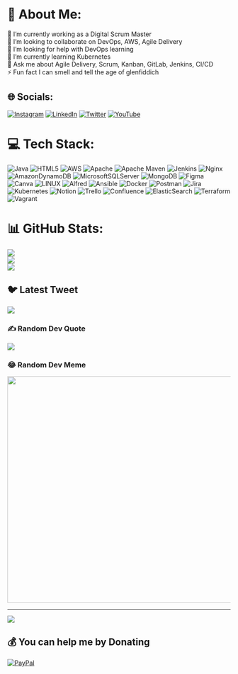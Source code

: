 # 💫 About Me:
🔭 I’m currently working as a Digital Scrum Master<br>👯 I’m looking to collaborate on DevOps, AWS, Agile Delivery <br>🤝 I’m looking for help with DevOps learning<br>🌱 I’m currently learning Kubernetes<br>💬 Ask me about Agile Delivery, Scrum, Kanban, GitLab, Jenkins, CI/CD<br>⚡ Fun fact I can smell and tell the age of glenfiddich 


## 🌐 Socials:
[![Instagram](https://img.shields.io/badge/Instagram-%23E4405F.svg?logo=Instagram&logoColor=white)](https://instagram.com/srivastavareddy) [![LinkedIn](https://img.shields.io/badge/LinkedIn-%230077B5.svg?logo=linkedin&logoColor=white)](https://linkedin.com/in/linkedin.com/in/srivastava-reddy-nalla) [![Twitter](https://img.shields.io/badge/Twitter-%231DA1F2.svg?logo=Twitter&logoColor=white)](https://twitter.com/srivastavareddy) [![YouTube](https://img.shields.io/badge/YouTube-%23FF0000.svg?logo=YouTube&logoColor=white)](https://youtube.com/@VA57AVA) 

# 💻 Tech Stack:
![Java](https://img.shields.io/badge/java-%23ED8B00.svg?style=for-the-badge&logo=java&logoColor=white) ![HTML5](https://img.shields.io/badge/html5-%23E34F26.svg?style=for-the-badge&logo=html5&logoColor=white) ![AWS](https://img.shields.io/badge/AWS-%23FF9900.svg?style=for-the-badge&logo=amazon-aws&logoColor=white) ![Apache](https://img.shields.io/badge/apache-%23D42029.svg?style=for-the-badge&logo=apache&logoColor=white) ![Apache Maven](https://img.shields.io/badge/Apache%20Maven-C71A36?style=for-the-badge&logo=Apache%20Maven&logoColor=white) ![Jenkins](https://img.shields.io/badge/jenkins-%232C5263.svg?style=for-the-badge&logo=jenkins&logoColor=white) ![Nginx](https://img.shields.io/badge/nginx-%23009639.svg?style=for-the-badge&logo=nginx&logoColor=white) ![AmazonDynamoDB](https://img.shields.io/badge/Amazon%20DynamoDB-4053D6?style=for-the-badge&logo=Amazon%20DynamoDB&logoColor=white) ![MicrosoftSQLServer](https://img.shields.io/badge/Microsoft%20SQL%20Sever-CC2927?style=for-the-badge&logo=microsoft%20sql%20server&logoColor=white) ![MongoDB](https://img.shields.io/badge/MongoDB-%234ea94b.svg?style=for-the-badge&logo=mongodb&logoColor=white) 	![Figma](https://img.shields.io/badge/figma-%23F24E1E.svg?style=for-the-badge&logo=figma&logoColor=white) ![Canva](https://img.shields.io/badge/Canva-%2300C4CC.svg?style=for-the-badge&logo=Canva&logoColor=white) ![LINUX](https://img.shields.io/badge/Linux-FCC624?style=for-the-badge&logo=linux&logoColor=black) ![Alfred](https://img.shields.io/badge/alfred-%235C1F87.svg?style=for-the-badge&logo=alfred) ![Ansible](https://img.shields.io/badge/ansible-%231A1918.svg?style=for-the-badge&logo=ansible&logoColor=white) ![Docker](https://img.shields.io/badge/docker-%230db7ed.svg?style=for-the-badge&logo=docker&logoColor=white) ![Postman](https://img.shields.io/badge/Postman-FF6C37?style=for-the-badge&logo=postman&logoColor=white) ![Jira](https://img.shields.io/badge/jira-%230A0FFF.svg?style=for-the-badge&logo=jira&logoColor=white) ![Kubernetes](https://img.shields.io/badge/kubernetes-%23326ce5.svg?style=for-the-badge&logo=kubernetes&logoColor=white) ![Notion](https://img.shields.io/badge/Notion-%23000000.svg?style=for-the-badge&logo=notion&logoColor=white) ![Trello](https://img.shields.io/badge/Trello-%23026AA7.svg?style=for-the-badge&logo=Trello&logoColor=white) ![Confluence](https://img.shields.io/badge/confluence-%23172BF4.svg?style=for-the-badge&logo=confluence&logoColor=white) ![ElasticSearch](https://img.shields.io/badge/-ElasticSearch-005571?style=for-the-badge&logo=elasticsearch) ![Terraform](https://img.shields.io/badge/terraform-%235835CC.svg?style=for-the-badge&logo=terraform&logoColor=white) ![Vagrant](https://img.shields.io/badge/vagrant-%231563FF.svg?style=for-the-badge&logo=vagrant&logoColor=white)
# 📊 GitHub Stats:
![](https://github-readme-stats.vercel.app/api?username=ba10blu&theme=dark&hide_border=false&include_all_commits=false&count_private=false)<br/>
![](https://github-readme-streak-stats.herokuapp.com/?user=ba10blu&theme=dark&hide_border=false)<br/>
![](https://github-readme-stats.vercel.app/api/top-langs/?username=ba10blu&theme=dark&hide_border=false&include_all_commits=false&count_private=false&layout=compact)

## 🐦 Latest Tweet
[![](https://gtce.itsvg.in/api?username=srivastavareddy)](https://github.com/VishwaGauravIn/github-twitter-card-embed)

### ✍️ Random Dev Quote
![](https://quotes-github-readme.vercel.app/api?type=horizontal&theme=radical)

### 😂 Random Dev Meme
<img src="https://rm.up.railway.app/" width="512px"/>

---
[![](https://visitcount.itsvg.in/api?id=ba10blu&icon=0&color=0)](https://visitcount.itsvg.in)

  ## 💰 You can help me by Donating
  [![PayPal](https://img.shields.io/badge/PayPal-00457C?style=for-the-badge&logo=paypal&logoColor=white)](https://paypal.me/srivastavareddy) 

  
<!-- Proudly created with GPRM ( https://gprm.itsvg.in ) -->
